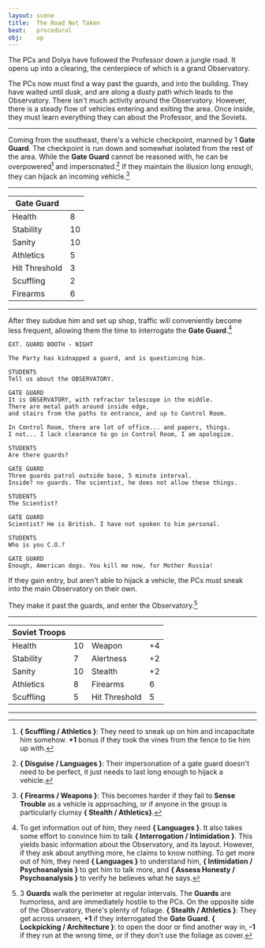 ```yaml
---
layout: scene
title:  The Road Not Taken
beat:   procedural
obj:    up
---
```



The PCs and Dolya have followed the Professor down a jungle road.
It opens up into a clearing, the centerpiece of which is a grand Observatory.

The PCs now must find a way past the guards, and into the building.
They have waited until dusk, and are along a dusty path which leads to the Observatory.
There isn't much activity around the Observatory.
However, there is a steady flow of vehicles entering and exiting the area.
Once inside, they must learn everything they can about the Professor, and the Soviets.

---

Coming from the southeast, there's a vehicle checkpoint, manned by 1 **Gate Guard**.
The checkpoint is run down and somewhat isolated from the rest of the area.
While the **Gate Guard** cannot be reasoned with,
he can be overpowered[^gate] and impersonated.[^who]
If they maintain the illusion long enough, they can hijack an incoming vehicle.[^fire]

[^gate]:
	**{ Scuffling / Athletics }**:
	They need to sneak up on him and incapacitate him somehow.
	**+1** bonus if they took the vines from the fence to tie him up with.

[^who]:
    **{ Disguise / Languages }**:
    Their impersonation of a gate guard doesn't need to be perfect,
    it just needs to last long enough to hijack a vehicle.

[^fire]:
	**{ Firearms / Weapons }**:
	This becomes harder if they fail to **Sense Trouble** as a vehicle is approaching,
	or if anyone in the group is particularly clumsy **{ Stealth / Athletics}**.


---

| Gate Guard     |    |
|----------------|----|
| Health         |  8 |
| Stability      | 10 |
| Sanity         | 10 |
| Athletics      |  5 |
| Hit Threshold  |  3 |
| Scuffling      |  2 |
| Firearms       |  6 |

---


After they subdue him and set up shop, traffic will conveniently become less frequent,
allowing them the time to interrogate the **Gate Guard**.[^guard]

[^guard]:
	To get information out of him, they need **{ Languages }**.
	It also takes some effort to convince him to talk **{ Interrogation / Intimidation }**.
	This yields basic information about the Observatory, and its layout.
	However, if they ask about anything more, he claims to know nothing.
	To get more out of him, they need **{ Languages }** to understand him,
	**{ Intimidation / Psychoanalysis }** to get him to talk more,
	and **{ Assess Honesty / Psychoanalysis }** to verify he believes what he says.



~~~
EXT. GUARD BOOTH - NIGHT

The Party has kidnapped a guard, and is questioning him.

STUDENTS
Tell us about the OBSERVATORY.

GATE GUARD
It is OBSERVATORY, with refractor telescope in the middle.
There are metal path around inside edge,
and stairs from the paths to entrance, and up to Control Room.

In Control Room, there are lot of office... and papers, things.
I not... I lack clearance to go in Control Room, I am apologize.

STUDENTS
Are there guards?

GATE GUARD
Three guards patrol outside base, 5 minute interval.
Inside? no guards. The scientist, he does not allow these things.

STUDENTS
The Scientist?

GATE GUARD
Scientist? He is British. I have not spoken to him personal.

STUDENTS
Who is you C.O.?

GATE GUARD
Enough, American dogs. You kill me now, for Mother Russia!
~~~


If they gain entry, but aren't able to hijack a vehicle,
the PCs must sneak into the main Observatory on their own.

They make it past the guards, and enter the Observatory.[^in]

[^in]:
	3 **Guards** walk the perimeter at regular intervals.
	The **Guards** are humorless, and are immediately hostile to the PCs.
	On the opposite side of the Observatory, there's plenty of foliage.
	**{ Stealth / Athletics }**:
	They get across unseen, **+1** if they interrogated the **Gate Guard**.
	**{ Lockpicking / Architecture }**:
	to open the door or find another way in, **-1** if they run at the wrong time,
	or if they don't use the foliage as cover.


---

| Soviet Troops |    |                |    |
|---------------|----|----------------|----|
| Health        | 10 | Weapon         | +4 |
| Stability     |  7 | Alertness      | +2 |
| Sanity        | 10 | Stealth        | +2 |
| Athletics     |  8 | Firearms       | 6  |
| Scuffling     |  5 | Hit Threshold  | 5  |

---






















